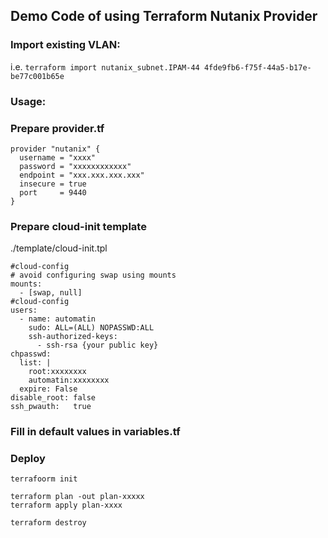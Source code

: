 
## Demo Code of using Terraform Nutanix Provider

### Import existing VLAN: 

i.e. ```terraform import nutanix_subnet.IPAM-44 4fde9fb6-f75f-44a5-b17e-be77c001b65e```

### Usage:

### Prepare provider.tf

```
provider "nutanix" {
  username = "xxxx"
  password = "xxxxxxxxxxxx"
  endpoint = "xxx.xxx.xxx.xxx"
  insecure = true
  port     = 9440
}
```
### Prepare cloud-init template

./template/cloud-init.tpl
```
#cloud-config
# avoid configuring swap using mounts
mounts:
  - [swap, null]
#cloud-config
users:
  - name: automatin
    sudo: ALL=(ALL) NOPASSWD:ALL
    ssh-authorized-keys:
      - ssh-rsa {your public key}
chpasswd:
  list: |
    root:xxxxxxxx
    automatin:xxxxxxxx
  expire: False
disable_root: false
ssh_pwauth:   true
```

### Fill in default values in variables.tf

### Deploy
```
terrafoorm init

terraform plan -out plan-xxxxx
terraform apply plan-xxxx

terraform destroy
```